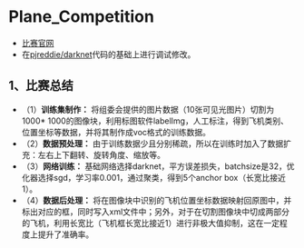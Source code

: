 # Plane_Competition
* [比赛官网](http://sw.chreos.org/Home)
* 在[pjreddie/darknet](https://github.com/pjreddie/darknet)代码的基础上进行调试修改。   
## 1、比赛总结
* （1）**训练集制作：** 将组委会提供的图片数据（10张可见光图片）切割为1000* 1000的图像块，利用标图软件labelImg，人工标注，得到飞机类别、位置坐标等数据，并将其制作成voc格式的训练数据。
* （2）**数据预处理：** 由于训练数据少且分别稀疏，所以在训练时加入了数据扩充：左右上下翻转、旋转角度、缩放等。
* （3）**网络训练：** 基础网络选择darknet，平方误差损失，batchsize是32，优化器选择sgd，学习率0.001，通过聚类，得到5个anchor box（长宽比接近1）。
* （4）**数据后处理：** 将在图像块中识别的飞机位置坐标数据映射回原图中，并标出对应的框，同时写入xml文件中；另外，对于在切割图像块中切成两部分的飞机，利用长宽比（飞机框长宽比接近1）进行非极大值抑制，这在一定程度上提升了准确率。

